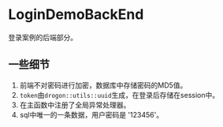 # LoginDemoBackEnd

登录案例的后端部分。

## 一些细节

1. 前端不对密码进行加密，数据库中存储密码的MD5值。
2. `token`由`drogon::utils::uuid`生成，在登录后存储在session中。
3. 在主函数中注册了全局异常处理器。
4. sql中唯一的一条数据，用户密码是 '123456'。
